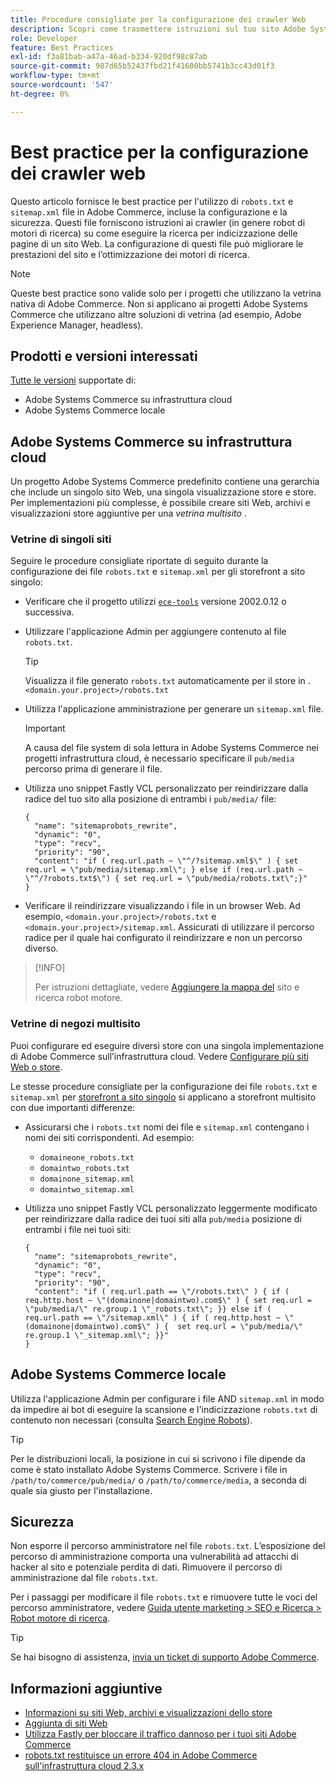 ```yaml
---
title: Procedure consigliate per la configurazione dei crawler Web
description: Scopri come trasmettere istruzioni sul tuo sito Adobe Systems Commerce ai web crawler utilizzando i file 'robots.txt' e 'mappa del sito.xml'.
role: Developer
feature: Best Practices
exl-id: f3a81bab-a47a-46ad-b334-920df98c87ab
source-git-commit: 987d65b52437fbd21f41600bb5741b3cc43d01f3
workflow-type: tm+mt
source-wordcount: '547'
ht-degree: 0%

---
```



# Best practice per la configurazione dei crawler web

Questo articolo fornisce le best practice per l&#39;utilizzo di `robots.txt` e `sitemap.xml` file in Adobe Commerce, incluse la configurazione e la sicurezza. Questi file forniscono istruzioni ai crawler (in genere robot di motori di ricerca) su come eseguire la ricerca per indicizzazione delle pagine di un sito Web. La configurazione di questi file può migliorare le prestazioni del sito e l’ottimizzazione dei motori di ricerca.

>[!NOTE]
>
>Queste best practice sono valide solo per i progetti che utilizzano la vetrina nativa di Adobe Commerce. Non si applicano ai progetti Adobe Systems Commerce che utilizzano altre soluzioni di vetrina (ad esempio, Adobe Experience Manager, headless).

## Prodotti e versioni interessati

[Tutte le versioni](../../../release/versions.md) supportate di:

- Adobe Systems Commerce su infrastruttura cloud
- Adobe Systems Commerce locale

## Adobe Systems Commerce su infrastruttura cloud

Un progetto Adobe Systems Commerce predefinito contiene una gerarchia che include un singolo sito Web, una singola visualizzazione store e store. Per implementazioni più complesse, è possibile creare siti Web, archivi e visualizzazioni store aggiuntive per una _vetrina multisito_ .

### Vetrine di singoli siti

Seguire le procedure consigliate riportate di seguito durante la configurazione dei file `robots.txt` e `sitemap.xml` per gli storefront a sito singolo:

- Verificare che il progetto utilizzi [`ece-tools`](https://experienceleague.adobe.com/it/docs/commerce-cloud-service/user-guide/release-notes/ece-tools-package) versione 2002.0.12 o successiva.
- Utilizzare l&#39;applicazione Admin per aggiungere contenuto al file `robots.txt`.

  >[!TIP]
  >
  >Visualizza il file generato `robots.txt` automaticamente per il store in .`<domain.your.project>/robots.txt`

- Utilizza l&#39;applicazione amministrazione per generare un `sitemap.xml` file.

  >[!IMPORTANT]
  >
  >A causa del file system di sola lettura in Adobe Systems Commerce nei progetti infrastruttura cloud, è necessario specificare il `pub/media` percorso prima di generare il file.

- Utilizza uno snippet Fastly VCL personalizzato per reindirizzare dalla radice del tuo sito alla posizione di entrambi i `pub/media/` file:

  ```vcl
  {
    "name": "sitemaprobots_rewrite",
    "dynamic": "0",
    "type": "recv",
    "priority": "90",
    "content": "if ( req.url.path ~ \"^/?sitemap.xml$\" ) { set req.url = \"pub/media/sitemap.xml\"; } else if (req.url.path ~ \"^/?robots.txt$\") { set req.url = \"pub/media/robots.txt\";}"
  }
  ```

- Verificare il reindirizzare visualizzando i file in un browser Web. Ad esempio, `<domain.your.project>/robots.txt` e `<domain.your.project>/sitemap.xml`. Assicurati di utilizzare il percorso radice per il quale hai configurato il reindirizzare e non un percorso diverso.

>[!INFO]
>
>Per istruzioni dettagliate, vedere [Aggiungere la mappa del](https://experienceleague.adobe.com/it/docs/commerce-cloud-service/user-guide/configure-store/robots-sitemap) sito e ricerca robot motore.


### Vetrine di negozi multisito

Puoi configurare ed eseguire diversi store con una singola implementazione di Adobe Commerce sull’infrastruttura cloud. Vedere [Configurare più siti Web o store](https://experienceleague.adobe.com/it/docs/commerce-cloud-service/user-guide/configure-store/multiple-sites).

Le stesse procedure consigliate per la configurazione dei file `robots.txt` e `sitemap.xml` per [storefront a sito singolo](#single-site-storefronts) si applicano a storefront multisito con due importanti differenze:

- Assicurarsi che i `robots.txt` nomi dei file e `sitemap.xml` contengano i nomi dei siti corrispondenti. Ad esempio:
   - `domaineone_robots.txt`
   - `domaintwo_robots.txt`
   - `domainone_sitemap.xml`
   - `domaintwo_sitemap.xml`

- Utilizza uno snippet Fastly VCL personalizzato leggermente modificato per reindirizzare dalla radice dei tuoi siti alla `pub/media` posizione di entrambi i file nei tuoi siti:

  ```vcl
  {
    "name": "sitemaprobots_rewrite",
    "dynamic": "0",
    "type": "recv",
    "priority": "90",
    "content": "if ( req.url.path == \"/robots.txt\" ) { if ( req.http.host ~ \"(domainone|domaintwo).com$\" ) { set req.url = \"pub/media/\" re.group.1 \"_robots.txt\"; }} else if ( req.url.path == \"/sitemap.xml\" ) { if ( req.http.host ~ \"(domainone|domaintwo).com$\" ) {  set req.url = \"pub/media/\" re.group.1 \"_sitemap.xml\"; }}"
  }
  ```

## Adobe Systems Commerce locale

Utilizza l&#39;applicazione Admin per configurare i file AND `sitemap.xml` in modo da impedire ai bot di eseguire la scansione e l&#39;indicizzazione `robots.txt` di contenuto non necessari (consulta [Search Engine Robots](https://experienceleague.adobe.com/docs/commerce-admin/marketing/seo/seo-overview.html?lang=it#search-engine-robots)).

>[!TIP]
>
>Per le distribuzioni locali, la posizione in cui si scrivono i file dipende da come è stato installato Adobe Systems Commerce. Scrivere i file in `/path/to/commerce/pub/media/` o `/path/to/commerce/media`, a seconda di quale sia giusto per l&#39;installazione.

## Sicurezza

Non esporre il percorso amministratore nel file `robots.txt`. L’esposizione del percorso di amministrazione comporta una vulnerabilità ad attacchi di hacker al sito e potenziale perdita di dati. Rimuovere il percorso di amministrazione dal file `robots.txt`.

Per i passaggi per modificare il file `robots.txt` e rimuovere tutte le voci del percorso amministratore, vedere [Guida utente marketing > SEO e Ricerca > Robot motore di ricerca](https://experienceleague.adobe.com/docs/commerce-admin/marketing/seo/seo-overview.html?lang=it#search-engine-robots).

>[!TIP]
>
>Se hai bisogno di assistenza, [invia un ticket di supporto Adobe Commerce](https://experienceleague.adobe.com/docs/commerce-knowledge-base/kb/help-center-guide/magento-help-center-user-guide.html?lang=it#submit-ticket).

## Informazioni aggiuntive

- [Informazioni su siti Web, archivi e visualizzazioni dello store](https://experienceleague.adobe.com/it/docs/commerce-cloud-service/user-guide/configure-store/best-practices)
- [Aggiunta di siti Web](https://experienceleague.adobe.com/it/docs/commerce-admin/stores-sales/site-store/stores#add-websites)
- [Utilizza Fastly per bloccare il traffico dannoso per i tuoi siti Adobe Commerce](https://experienceleague.adobe.com/it/docs/commerce-cloud-service/user-guide/cdn/custom-vcl-snippets/fastly-vcl-blocking)
- [robots.txt restituisce un errore 404 in Adobe Commerce sull&#39;infrastruttura cloud 2.3.x](https://experienceleague.adobe.com/docs/commerce-knowledge-base/kb/troubleshooting/miscellaneous/robots.txt-gives-404-error-magento-commerce-cloud-2.3.x.html?lang=it)
